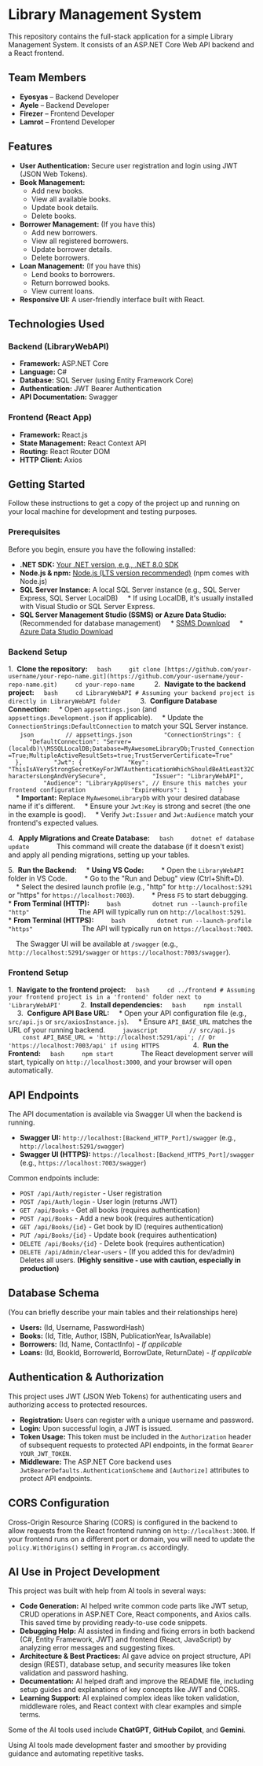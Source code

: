 # Library Management System

This repository contains the full-stack application for a simple Library Management System. It consists of an ASP.NET Core Web API backend and a React frontend.

## Team Members

- **Eyosyas** – Backend Developer  
- **Ayele** – Backend Developer  
- **Firezer** – Frontend Developer  
- **Lamrot** – Frontend Developer  

## Features

* **User Authentication:** Secure user registration and login using JWT (JSON Web Tokens).
* **Book Management:**
    * Add new books.
    * View all available books.
    * Update book details.
    * Delete books.
* **Borrower Management:** (If you have this)
    * Add new borrowers.
    * View all registered borrowers.
    * Update borrower details.
    * Delete borrowers.
* **Loan Management:** (If you have this)
    * Lend books to borrowers.
    * Return borrowed books.
    * View current loans.
* **Responsive UI:** A user-friendly interface built with React.

## Technologies Used

### Backend (LibraryWebAPI)

* **Framework:** ASP.NET Core
* **Language:** C#
* **Database:** SQL Server (using Entity Framework Core)
* **Authentication:** JWT Bearer Authentication
* **API Documentation:** Swagger

### Frontend (React App)

* **Framework:** React.js
* **State Management:** React Context API
* **Routing:** React Router DOM
* **HTTP Client:** Axios
## Getting Started

Follow these instructions to get a copy of the project up and running on your local machine for development and testing purposes.

### Prerequisites

Before you begin, ensure you have the following installed:

* **.NET SDK:** [Your .NET version, e.g., .NET 8.0 SDK](https://dotnet.microsoft.com/download/dotnet/[your-dotnet-version])
* **Node.js & npm:** [Node.js (LTS version recommended)](https://nodejs.org/en/download/) (npm comes with Node.js)
* **SQL Server Instance:** A local SQL Server instance (e.g., SQL Server Express, SQL Server LocalDB)
    * If using LocalDB, it's usually installed with Visual Studio or SQL Server Express.
* **SQL Server Management Studio (SSMS) or Azure Data Studio:** (Recommended for database management)
    * [SSMS Download](https://docs.microsoft.com/en-us/sql/ssms/download-sql-server-management-studio-ssms)
    * [Azure Data Studio Download](https://docs.microsoft.com/en-us/sql/azure-data-studio/download-azure-data-studio)

### Backend Setup

1.  **Clone the repository:**
    ```bash
    git clone [https://github.com/your-username/your-repo-name.git](https://github.com/your-username/your-repo-name.git)
    cd your-repo-name
    ```
2.  **Navigate to the backend project:**
    ```bash
    cd LibraryWebAPI # Assuming your backend project is directly in LibraryWebAPI folder
    ```
3.  **Configure Database Connection:**
    * Open `appsettings.json` (and `appsettings.Development.json` if applicable).
    * Update the `ConnectionStrings:DefaultConnection` to match your SQL Server instance.
        ```json
        // appsettings.json
        "ConnectionStrings": {
          "DefaultConnection": "Server=(localdb)\\MSSQLLocalDB;Database=MyAwesomeLibraryDb;Trusted_Connection=True;MultipleActiveResultSets=true;TrustServerCertificate=True"
        },
        "Jwt": {
            "Key": "ThisIsAVeryStrongSecretKeyForJWTAuthenticationWhichShouldBeAtLeast32CharactersLongAndVerySecure",
            "Issuer": "LibraryWebAPI",
            "Audience": "LibraryAppUsers", // Ensure this matches your frontend configuration
            "ExpireHours": 1
        }
        ```
    * **Important:** Replace `MyAwesomeLibraryDb` with your desired database name if it's different.
    * Ensure your `Jwt:Key` is strong and secret (the one in the example is good).
    * Verify `Jwt:Issuer` and `Jwt:Audience` match your frontend's expected values.

4.  **Apply Migrations and Create Database:**
    ```bash
    dotnet ef database update
    ```
    This command will create the database (if it doesn't exist) and apply all pending migrations, setting up your tables.

5.  **Run the Backend:**
    * **Using VS Code:**
        * Open the `LibraryWebAPI` folder in VS Code.
        * Go to the "Run and Debug" view (Ctrl+Shift+D).
        * Select the desired launch profile (e.g., "http" for `http://localhost:5291` or "https" for `https://localhost:7003`).
        * Press `F5` to start debugging.
    * **From Terminal (HTTP):**
        ```bash
        dotnet run --launch-profile "http"
        ```
        The API will typically run on `http://localhost:5291`.
    * **From Terminal (HTTPS):**
        ```bash
        dotnet run --launch-profile "https"
        ```
        The API will typically run on `https://localhost:7003`.

    The Swagger UI will be available at `/swagger` (e.g., `http://localhost:5291/swagger` or `https://localhost:7003/swagger`).

### Frontend Setup

1.  **Navigate to the frontend project:**
    ```bash
    cd ../frontend # Assuming your frontend project is in a 'frontend' folder next to 'LibraryWebAPI'
    ```
2.  **Install dependencies:**
    ```bash
    npm install
    ```
3.  **Configure API Base URL:**
    * Open your API configuration file (e.g., `src/api.js` or `src/axiosInstance.js`).
    * Ensure `API_BASE_URL` matches the URL of your running backend.
        ```javascript
        // src/api.js
        const API_BASE_URL = 'http://localhost:5291/api'; // Or 'https://localhost:7003/api' if using HTTPS
        ```
4.  **Run the Frontend:**
    ```bash
    npm start
    ```
    The React development server will start, typically on `http://localhost:3000`, and your browser will open automatically.

## API Endpoints

The API documentation is available via Swagger UI when the backend is running.

* **Swagger UI:** `http://localhost:[Backend_HTTP_Port]/swagger` (e.g., `http://localhost:5291/swagger`)
* **Swagger UI (HTTPS):** `https://localhost:[Backend_HTTPS_Port]/swagger` (e.g., `https://localhost:7003/swagger`)

Common endpoints include:

* `POST /api/Auth/register` - User registration
* `POST /api/Auth/login` - User login (returns JWT)
* `GET /api/Books` - Get all books (requires authentication)
* `POST /api/Books` - Add a new book (requires authentication)
* `GET /api/Books/{id}` - Get book by ID (requires authentication)
* `PUT /api/Books/{id}` - Update book (requires authentication)
* `DELETE /api/Books/{id}` - Delete book (requires authentication)
* `DELETE /api/Admin/clear-users` - (If you added this for dev/admin) Deletes all users. **(Highly sensitive - use with caution, especially in production)**

## Database Schema

(You can briefly describe your main tables and their relationships here)

* **Users:** (Id, Username, PasswordHash)
* **Books:** (Id, Title, Author, ISBN, PublicationYear, IsAvailable)
* **Borrowers:** (Id, Name, ContactInfo) - *If applicable*
* **Loans:** (Id, BookId, BorrowerId, BorrowDate, ReturnDate) - *If applicable*

## Authentication & Authorization

This project uses JWT (JSON Web Tokens) for authenticating users and authorizing access to protected resources.

* **Registration:** Users can register with a unique username and password.
* **Login:** Upon successful login, a JWT is issued.
* **Token Usage:** This token must be included in the `Authorization` header of subsequent requests to protected API endpoints, in the format `Bearer YOUR_JWT_TOKEN`.
* **Middleware:** The ASP.NET Core backend uses `JwtBearerDefaults.AuthenticationScheme` and `[Authorize]` attributes to protect API endpoints.

## CORS Configuration

Cross-Origin Resource Sharing (CORS) is configured in the backend to allow requests from the React frontend running on `http://localhost:3000`. If your frontend runs on a different port or domain, you will need to update the `policy.WithOrigins()` setting in `Program.cs` accordingly.

## AI Use in Project Development

This project was built with help from AI tools in several ways:

- **Code Generation:** AI helped write common code parts like JWT setup, CRUD operations in ASP.NET Core, React components, and Axios calls. This saved time by providing ready-to-use code snippets.  
- **Debugging Help:** AI assisted in finding and fixing errors in both backend (C#, Entity Framework, JWT) and frontend (React, JavaScript) by analyzing error messages and suggesting fixes.  
- **Architecture & Best Practices:** AI gave advice on project structure, API design (REST), database setup, and security measures like token validation and password hashing.  
- **Documentation:** AI helped draft and improve the README file, including setup guides and explanations of key concepts like JWT and CORS.  
- **Learning Support:** AI explained complex ideas like token validation, middleware roles, and React context with clear examples and simple terms.  

Some of the AI tools used include **ChatGPT**, **GitHub Copilot**, and **Gemini**.

Using AI tools made development faster and smoother by providing guidance and automating repetitive tasks.
